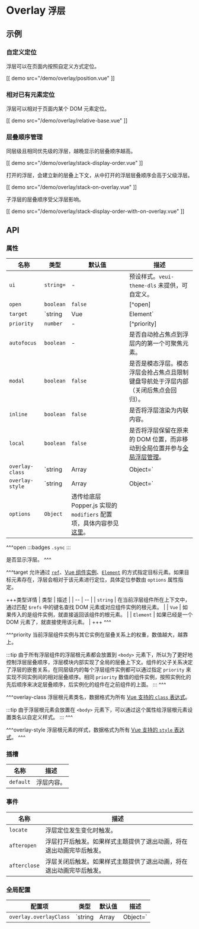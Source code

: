 # Overlay <small>浮层</small>

## 示例

### 自定义定位

浮层可以在页面内按照自定义方式定位。

[[ demo src="/demo/overlay/position.vue" ]]

### 相对已有元素定位

浮层可以相对于页面内某个 DOM 元素定位。

[[ demo src="/demo/overlay/relative-base.vue" ]]

### 层叠顺序管理

同层级且相同优先级的浮层，越晚显示的层叠顺序越高。

[[ demo src="/demo/overlay/stack-display-order.vue" ]]

打开的浮层，会建立新的层叠上下文，从中打开的浮层层叠顺序会高于父级浮层。

[[ demo src="/demo/overlay/stack-on-overlay.vue" ]]

子浮层的层叠顺序受父浮层影响。

[[ demo src="/demo/overlay/stack-display-order-with-on-overlay.vue" ]]

## API

### 属性

| 名称 | 类型 | 默认值 | 描述 |
| -- | -- | -- | -- |
| `ui` | `string=` | - | 预设样式。`veui-theme-dls` 未提供，可自定义。 |
| `open` | `boolean` | `false` | [^open] |
| `target` | `string|Vue|Element` | - | [^target] |
| `priority` | `number` | - | [^priority] |
| `autofocus` | `boolean` | - | 是否自动抢占焦点到浮层内的第一个可聚焦元素。 |
| `modal` | `boolean` | `false` | 是否是模态浮层。模态浮层会抢占焦点且限制键盘导航处于浮层内部（关闭后焦点会回归）。 |
| `inline` | `boolean` | `false` | 是否将浮层渲染为内联内容。 |
| `local` | `boolean` | `false` | 是否将浮层保留在原来的 DOM 位置，而非移动到全局位置并参与[全局浮层管理](../advanced/overlay)。 |
| `overlay-class` | `string|Array|Object=` | - | [^overlay-class] |
| `overlay-style` | `string|Array|Object=` | - | [^overlay-style] |
| `options` | `Object` | 透传给底层 Popper.js 实现的 `modifiers` 配置项，具体内容参见[这里](https://popper.js.org/docs/v1/#modifiers)。 |

^^^open
:::badges
`.sync`
:::

是否显示浮层。
^^^

^^^target
允许通过 [`ref`](https://cn.vuejs.org/v2/guide/components-edge-cases.html#%E8%AE%BF%E9%97%AE%E5%AD%90%E7%BB%84%E4%BB%B6%E5%AE%9E%E4%BE%8B%E6%88%96%E5%AD%90%E5%85%83%E7%B4%A0)、[Vue 组件实例](https://cn.vuejs.org/v2/guide/instance.html)、[`Element`](https://developer.mozilla.org/zh-CN/docs/Web/API/Element) 的方式指定目标元素。如果目标元素存在，浮层会相对于该元素进行定位，具体定位参数由 `options` 属性指定。

+++类型详情
| 类型 | 描述 |
| -- | -- |
| `string` | 在当前浮层组件所在上下文中，通过匹配 `$refs` 中的键名查找 DOM 元素或对应组件实例的根元素。 |
| `Vue` | 如果传入的是组件实例，就直接返回该组件的根元素。 |
| `Element` | 如果已经是一个 DOM 元素了，就直接使用该元素。 |
+++
^^^

^^^priority
当前浮层组件实例与其它实例在层叠关系上的权重，数值越大，越靠上。

:::tip
由于所有浮层组件的浮层根元素都会放置到 `<body>` 元素下，所以为了更好地控制浮层层叠顺序，浮层模块内部实现了全局的层叠上下文。组件的父子关系决定了浮层的嵌套关系，在同层级内的每个浮层组件实例都可以通过指定 `priority` 来实现不同实例间的相对层叠顺序。相同 `priority` 数值的组件实例，按照实例化的先后顺序来决定层叠顺序，后实例化的组件在之前组件的上面。
:::
^^^

^^^overlay-class
浮层根元素类名，数据格式为所有 [Vue 支持的 `class` 表达式](https://cn.vuejs.org/v2/guide/class-and-style.html#%E7%BB%91%E5%AE%9A-HTML-Class)。

:::tip
由于浮层根元素会放置在 `<body>` 元素下，可以通过这个属性给浮层根元素设置类名以自定义样式。
:::
^^^

^^^overlay-style
浮层根元素的样式，数据格式为所有 [Vue 支持的 `style` 表达式](https://cn.vuejs.org/v2/guide/class-and-style.html#%E7%BB%91%E5%AE%9A%E5%86%85%E8%81%94%E6%A0%B7%E5%BC%8F)。
^^^
### 插槽

| 名称 | 描述 |
| -- | -- |
| `default` | 浮层内容。 |

### 事件

| 名称 | 描述 |
| -- | -- |
| `locate` | 浮层定位发生变化时触发。 |
| `afteropen` | 浮层打开后触发。如果样式主题提供了退出动画，将在退出动画完毕后触发。 |
| `afterclose` | 浮层关闭后触发。如果样式主题提供了退出动画，将在退出动画完毕后触发。 |

### 全局配置

| 配置项 | 类型 | 默认值 | 描述 |
| -- | -- | -- | -- |
| `overlay.overlayClass` | `string|Array|Object=` | `[]` | 全局配置需要添加到浮层容器上的类名，数据格式为所有 [Vue 支持的 `class` 表达式](https://cn.vuejs.org/v2/guide/class-and-style.html#%E7%BB%91%E5%AE%9A-HTML-Class)。 |
